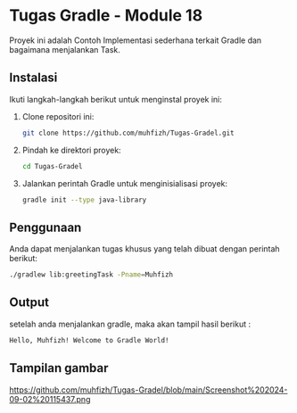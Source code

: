 # Tugas Gradle - Module 18

Proyek ini adalah Contoh Implementasi sederhana terkait Gradle dan bagaimana menjalankan Task.



## Instalasi

Ikuti langkah-langkah berikut untuk menginstal proyek ini:

1. Clone repositori ini:
    ```bash
    git clone https://github.com/muhfizh/Tugas-Gradel.git
    ```
2. Pindah ke direktori proyek:
    ```bash
    cd Tugas-Gradel
    ```
3. Jalankan perintah Gradle untuk menginisialisasi proyek:
    ```bash
    gradle init --type java-library
    ```

## Penggunaan

Anda dapat menjalankan tugas khusus yang telah dibuat dengan perintah berikut:

```bash
./gradlew lib:greetingTask -Pname=Muhfizh 
   ```
## Output
setelah anda menjalankan gradle, maka akan tampil hasil berikut :
```bash
Hello, Muhfizh! Welcome to Gradle World!
   ```

## Tampilan gambar 
https://github.com/muhfizh/Tugas-Gradel/blob/main/Screenshot%202024-09-02%20115437.png
